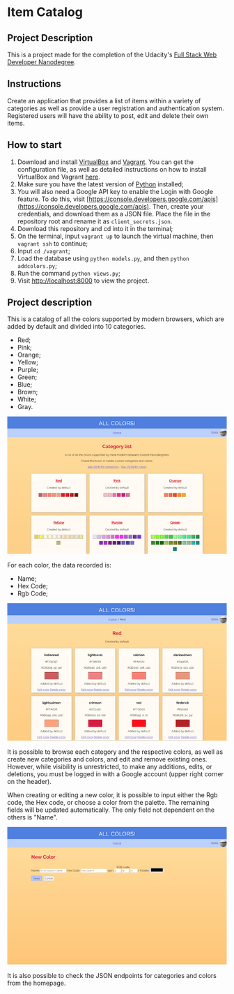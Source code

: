 # Item Catalog

## Project Description

This is a project made for the completion of the Udacity's [Full Stack Web Developer Nanodegree](https://www.udacity.com/course/full-stack-web-developer-nanodegree--nd004).

## Instructions

Create an application that provides a list of items within a variety of categories as well as provide a user registration and authentication system. Registered users will have the ability to post, edit and delete their own items.

## How to start

1. Download and install [VirtualBox](https://www.virtualbox.org/wiki/Downloads) and [Vagrant](https://www.vagrantup.com/downloads.html). You can get the configuration file, as well as detailed instructions on how to install VirtualBox and Vagrant [here](https://github.com/udacity/fullstack-nanodegree-vm).
2. Make sure you have the latest version of [Python](https://www.python.org/download/releases/3.0/) installed;
3. You will also need a Google API key to enable the Login with Google feature. To do this, visit [https://console.developers.google.com/apis](https://console.developers.google.com/apis). Then, create your credentials, and download them as a JSON file. Place the file in the repository root and rename it as `client_secrets.json`.
4. Download this repository and cd into it in the terminal;
5. On the terminal, input `vagrant up` to launch the virtual machine, then `vagrant ssh` to continue;
6. Input `cd /vagrant`;
7. Load the database using `python models.py`, and then `python addcolors.py`;
8. Run the command `python views.py`;
9. Visit [http://localhost:8000](http://localhost:8000) to view the project.

## Project description

This is a catalog of all the colors supported by modern browsers, which are added by default and divided into 10 categories.

- Red;
- Pink;
- Orange;
- Yellow;
- Purple;
- Green;
- Blue;
- Brown;
- White;
- Gray.

![Categories](screenshots/Categories.png)

For each color, the data recorded is:

- Name;
- Hex Code;
- Rgb Code;

![Colors](screenshots/Colors.png)

It is possible to browse each category and the respective colors, as well as create new categories and colors, and edit and remove existing ones. However, while visibility is unrestricted, to make any additions, edits, or deletions, you must be logged in with a Google account (upper right corner on the header).

When creating or editing a new color, it is possible to input either the Rgb code, the Hex code, or choose a color from the palette. The remaining fields will be updated automatically. The only field not dependent on the others is "Name".

![Colors](screenshots/AddColor.png)

It is also possible to check the JSON endpoints for categories and colors from the homepage.
